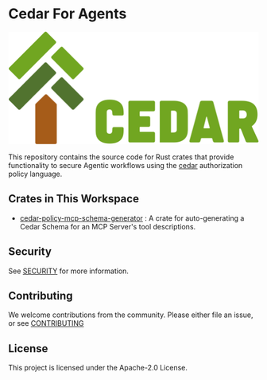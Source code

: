 # Cedar For Agents

![Cedar Logo](./logo.svg)

This repository contains the source code for Rust crates that provide functionality to secure Agentic workflows using the [cedar](https://github.com/cedar-policy/cedar) authorization policy language.

## Crates in This Workspace

* [cedar-policy-mcp-schema-generator](./cedar-policy-mcp-schema-generator/) : A crate for auto-generating a Cedar Schema for an MCP Server's tool descriptions.

## Security

See [SECURITY](SECURITY.md) for more information.

## Contributing

We welcome contributions from the community. Please either file an issue, or see [CONTRIBUTING](CONTRIBUTING.md)

## License

This project is licensed under the Apache-2.0 License.